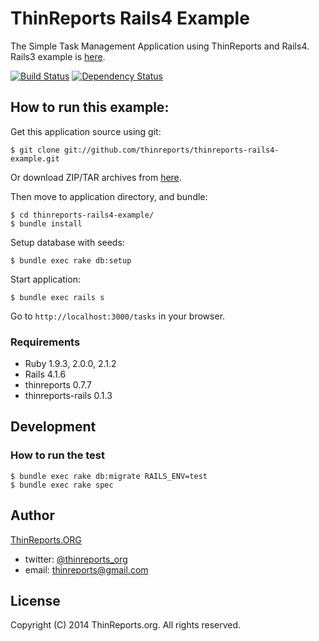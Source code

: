 # ThinReports Rails4 Example

The Simple Task Management Application using ThinReports and Rails4. 
Rails3 example is [here](https://github.com/thinreports/thinreports-rails3-example).

[![Build Status](http://img.shields.io/travis/thinreports/thinreports-rails4-example.svg?style=flat)](https://travis-ci.org/thinreports/thinreports-rails4-example)
[![Dependency Status](http://img.shields.io/gemnasium/thinreports/thinreports-rails4-example.svg?style=flat)](https://gemnasium.com/thinreports/thinreports-rails4-example)

## How to run this example:

Get this application source using git:

    $ git clone git://github.com/thinreports/thinreports-rails4-example.git

Or download ZIP/TAR archives from [here](https://github.com/thinreports/thinreports-rails4-example/archive/master.zip).

Then move to application directory, and bundle:

    $ cd thinreports-rails4-example/
    $ bundle install

Setup database with seeds:

    $ bundle exec rake db:setup

Start application:

    $ bundle exec rails s

Go to `http://localhost:3000/tasks` in your browser.

### Requirements

* Ruby 1.9.3, 2.0.0, 2.1.2
* Rails 4.1.6
* thinreports 0.7.7
* thinreports-rails 0.1.3

## Development

### How to run the test

    $ bundle exec rake db:migrate RAILS_ENV=test
    $ bundle exec rake spec

## Author

[ThinReports.ORG](http://www.thinreports.org)

* twitter: [@thinreports_org](https://twitter.com/thinreports_org)
* email: [thinreports@gmail.com](mailto:thinreports@gmail.com)

## License

Copyright (C) 2014 ThinReports.org. All rights reserved.
